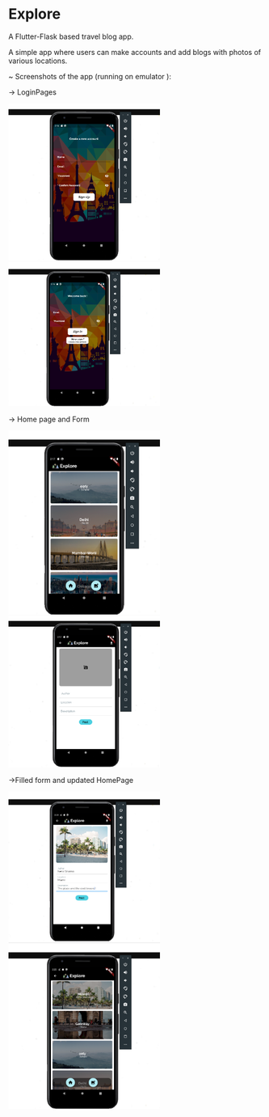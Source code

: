 # Explore
A Flutter-Flask based travel blog app.

A simple app where users can make accounts and add blogs with photos of various locations.

~ Screenshots of the app (running on emulator ):

-> LoginPages

<img src="https://github.com/bhavya092/Explore/blob/main/Screenshots/SIGNIN.png" width="300" > 

<img src="https://github.com/bhavya092/Explore/blob/main/Screenshots/SIGNUP.png" width="300" >

-> Home page and Form

<img src="https://github.com/bhavya092/Explore/blob/main/Screenshots/HOMEPAGE.png" width="300" >

<img src="https://github.com/bhavya092/Explore/blob/main/Screenshots/POST_FORM.png" width="300" >

->Filled form and updated HomePage

<img src="https://github.com/bhavya092/Explore/blob/main/Screenshots/FILLED_PF.png" width="300" >

<img src="https://github.com/bhavya092/Explore/blob/main/Screenshots/UPDATED_HP.png" width="300" >
